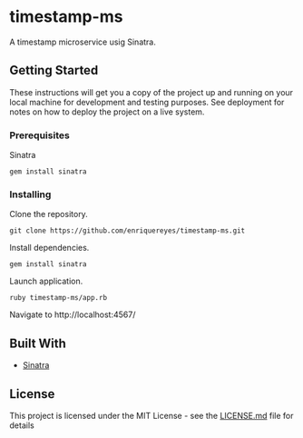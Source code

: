 # timestamp-ms

A timestamp microservice usig Sinatra.

## Getting Started

These instructions will get you a copy of the project up and running on your local machine for development and testing purposes. See deployment for notes on how to deploy the project on a live system.

### Prerequisites

Sinatra

```
gem install sinatra
```

### Installing

Clone the repository.

```
git clone https://github.com/enriquereyes/timestamp-ms.git
```

Install dependencies.

```
gem install sinatra
```

Launch application.

```
ruby timestamp-ms/app.rb
```

Navigate to http://localhost:4567/

## Built With

* [Sinatra](http://www.sinatrarb.com/)

## License

This project is licensed under the MIT License - see the [LICENSE.md](LICENSE.md) file for details
